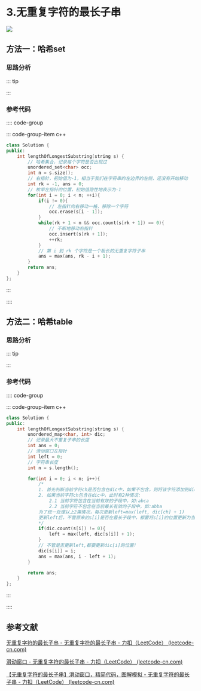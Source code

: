 #  3.无重复字符的最长子串

![](https://cdn.jsdelivr.net/gh/River-Cold/pictureBed/vuepress-blog/docs/solution/leetcode/LeetCode-hot-topic-HOT-100/3.png)

## 方法一：哈希set

### 思路分析

::: tip



:::

### 参考代码

:::: code-group

::: code-group-item c++

```cpp
class Solution {
public:
    int lengthOfLongestSubstring(string s) {
        // 哈希集合，记录每个字符是否出现过
        unordered_set<char> occ;
        int n = s.size();
        // 右指针，初始值为-1，相当于我们在字符串的左边界的左侧，还没有开始移动
        int rk = -1, ans = 0;
        // 枚举左指针的位置，初始值隐性地表示为-1
        for(int i = 0; i < n; ++i){
            if(i != 0){
                // 左指针向右移动一格，移除一个字符
                occ.erase(s[i - 1]);
            }
            while(rk + 1 < n && occ.count(s[rk + 1]) == 0){
                // 不断地移动右指针
                occ.insert(s[rk + 1]);
                ++rk;
            }
            // 第 i 到 rk 个字符是一个极长的无重复字符子串
            ans = max(ans, rk - i + 1);
        }
        return ans;
    }
};
```

:::

::::

## 方法二：哈希table

### 思路分析

::: tip



:::

### 参考代码

:::: code-group

::: code-group-item c++

```cpp
class Solution {
public:
    int lengthOfLongestSubstring(string s) {
        unordered_map<char, int> dic;
        // 记录最大不重复子串的长度
        int ans = 0;
        // 滑动窗口左指针
        int left = 0;
        // 字符串长度
        int n = s.length();

        for(int i = 0; i < n; i++){
            /*
            1. 首先判断当前字符ch是否包含在dic中，如果不包含，则将该字符添加到dic
            2. 如果当前字符ch包含在dic中，此时有2种情况:
                2.1 当前字符包含在当前有效的子段中，如:abca
                2.2 当前字符不包含在当前最长有效的子段中，如:abba
            为了统一处理以上2类情况，每次更新left=max(left, dic[ch] + 1)
            更新left后，不管原来的s[i]是否在最长子段中，都要将s[i]的位置更新为当前的i
            */
            if(dic.count(s[i]) != 0){
                left = max(left, dic[s[i]] + 1);
            }
            // 不管是否更新left,都要更新dic[i]的位置!
            dic[s[i]] = i;
            ans = max(ans, i - left + 1);
        }

        return ans;
    }
};
```

:::

::::

## 参考文献

[无重复字符的最长子串 - 无重复字符的最长子串 - 力扣（LeetCode） (leetcode-cn.com)](https://leetcode-cn.com/problems/longest-substring-without-repeating-characters/solution/wu-zhong-fu-zi-fu-de-zui-chang-zi-chuan-by-leetc-2/)

[滑动窗口 - 无重复字符的最长子串 - 力扣（LeetCode） (leetcode-cn.com)](https://leetcode-cn.com/problems/longest-substring-without-repeating-characters/solution/hua-dong-chuang-kou-by-powcai/)

[【无重复字符的最长子串】滑动窗口，精简代码，图解模拟 - 无重复字符的最长子串 - 力扣（LeetCode） (leetcode-cn.com)](https://leetcode-cn.com/problems/longest-substring-without-repeating-characters/solution/longest-substring-without-repeating-characters-b-2/)
